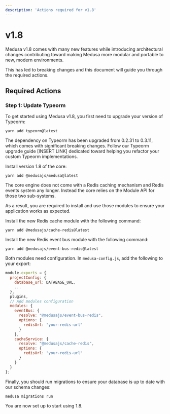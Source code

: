 ```yaml
---
description: 'Actions required for v1.8'
---
```


# v1.8

Medusa v1.8 comes with many new features while introducing architectural changes contributing toward making Medusa more modular and portable to new, modern environments. 

This has led to breaking changes and this document will guide you through the required actions.

## Required Actions

### Step 1: Update Typeorm

To get started using Medusa v1.8, you first need to upgrade your version of Typeorm:

```
yarn add typeorm@latest

```

The dependency on Typeorm has been upgraded from 0.2.31 to 0.3.11, which comes with significant breaking changes. Follow our Typeorm upgrade guide [INSERT LINK] dedicated toward helping you refactor your custom Typeorm implementations.

Install version 1.8 of the core:

```
yarn add @medusajs/medusa@latest

```

The core engine does not come with a Redis caching mechanism and Redis events system any longer. Instead the core relies on the Module API for those two sub-systems. 

As a result, you are required to install and use those modules to ensure your application works as expected.

Install the new Redis cache module with the following command:

```
yarn add @medusajs/cache-redis@latest

```

Install the new Redis event bus module with the following command:

```
yarn add @medusajs/event-bus-redis@latest

```

Both modules need configuration. In `medusa-config.js`, add the following to your export:

```jsx
module.exports = {
  projectConfig: {
    database_url: DATABASE_URL,
    ...
  },
  plugins,
  // Add modules configuration
  modules: {
    eventBus: {
      resolve: "@medusajs/event-bus-redis",
      options: {
        redisUrl: "your-redis-url"
      }
    },
    cacheService: {
      resolve: "@medusajs/cache-redis",
      options: {
        redisUrl: "your-redis-url"
      }
    }
  }
};

```

Finally, you should run migrations to ensure your database is up to date with our schema changes:

```
medusa migrations run

```

You are now set up to start using 1.8.